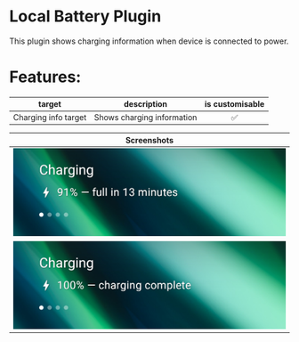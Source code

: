 # Local Battery Plugin

This plugin shows charging information when device is connected to power.

# Features:
|        target        | description                | is customisable |
|:--------------------:|----------------------------|:---------------:|
| Charging info target | Shows charging information |        ✅        |


| Screenshots                                                                                     |
|-------------------------------------------------------------------------------------------------|
| ![screenshot showing text: "Charging, 91% - full in 13 minutes"](screenshots/charging.png)      |
| ![screenshot showing text: "Charging, 100% - charging complete"](screenshots/fully_charged.png) |
